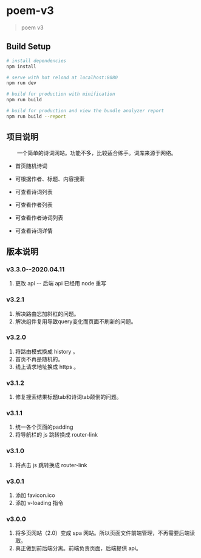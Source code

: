 # poem-v3

> poem v3

## Build Setup

``` bash
# install dependencies
npm install

# serve with hot reload at localhost:8080
npm run dev

# build for production with minification
npm run build

# build for production and view the bundle analyzer report
npm run build --report
```

## 项目说明

&emsp;&emsp;一个简单的诗词网站。功能不多，比较适合练手。词库来源于网络。

- 首页随机诗词

- 可根据作者、标题、内容搜索

- 可查看诗词列表

- 可查看作者列表

- 可查看作者诗词列表

- 可查看诗词详情

## 版本说明
### v3.3.0--2020.04.11
1. 更改 api -- 后端 api 已经用 node 重写

### v3.2.1
1. 解决路由忘加斜杠的问题。
2. 解决组件复用导致query变化而页面不刷新的问题。

### v3.2.0
1. 将路由模式换成 history 。
2. 首页不再是随机的。
3. 线上请求地址换成 https 。

### v3.1.2
1. 修复搜索结果标题tab和诗词tab颠倒的问题。

### v3.1.1
1. 统一各个页面的padding
2. 将导航栏的 js 跳转换成 router-link

### v3.1.0
1. 将点击 js 跳转换成 router-link

### v3.0.1
1. 添加 favicon.ico
2. 添加 v-loading 指令

### v3.0.0
1. 将多页网站（2.0）变成 spa 网站。所以页面文件前端管理，不再需要后端读取。
2. 真正做到前后端分离。前端负责页面，后端提供 api。